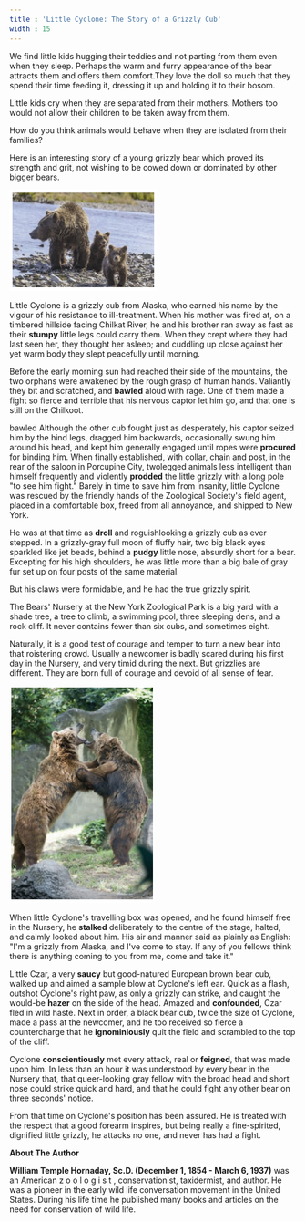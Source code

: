 ```yaml
---
title : 'Little Cyclone: The Story of a Grizzly Cub'
width : 15
---
```


We find little kids hugging their teddies and not parting from them even when they sleep. Perhaps the warm and furry appearance of the bear attracts them and offers them comfort.They love the doll so much that they spend their time feeding it, dressing it up and holding it to their bosom.

 Little kids cry when they are separated from their mothers. Mothers too would not allow their children to be taken away from them. 

How do you think animals would behave when they are isolated from their families?

Here is an interesting story of a young grizzly bear which proved its strength and grit, not wishing to be cowed down or dominated by other bigger bears.

![](21.png)

Little Cyclone is a grizzly cub from Alaska, who earned his name by the vigour of his resistance to ill-treatment. When his mother was fired at, on a timbered hillside facing Chilkat River, he and his brother ran away as fast as their **stumpy** little legs could carry them. When they crept where they had last seen her, they thought her asleep; and cuddling up close against her yet warm body they slept peacefully until morning.

Before the early morning sun had reached their side of the mountains, the two orphans were awakened by the rough grasp of human hands. Valiantly they bit and scratched, and **bawled** aloud with rage. One of them made a fight so fierce and terrible that his nervous captor let him go, and that one is still on the Chilkoot.

bawled Although the other cub fought just as desperately, his captor seized him by the hind legs, dragged him backwards, occasionally swung him around his head, and kept him generally engaged until ropes were **procured** for binding him. When finally established, with collar, chain and post, in the rear of the saloon in Porcupine City, twolegged animals less intelligent than himself frequently and violently **prodded** the little grizzly with a long pole "to see him fight." Barely in time to save him from insanity, little Cyclone was rescued by the friendly hands of the Zoological Society's field agent, placed in a comfortable box, freed from all annoyance, and shipped to New York.

 He was at that time as **droll** and roguishlooking a grizzly cub as ever stepped. In a grizzly-gray full moon of fluffy hair, two big black eyes sparkled like jet beads, behind a **pudgy** little nose, absurdly short for a bear. Excepting for his high shoulders, he was little more than a big bale of gray fur set up on four posts of the same material.

But his claws were formidable, and he had the true grizzly spirit.

 The Bears' Nursery at the New York Zoological Park is a big yard with a shade tree, a tree to climb, a swimming pool, three sleeping dens, and a rock cliff. It never contains fewer than six cubs, and sometimes eight.

 Naturally, it is a good test of courage and temper to turn a new bear into that roistering crowd. Usually a newcomer is badly scared during his first day in the Nursery, and very timid during the next. But grizzlies are different. They are born full of courage and devoid of all sense of fear.

![](22.png)

When little Cyclone's travelling box was opened, and he found himself free in the Nursery, he **stalked** deliberately to the centre of the stage, halted, and calmly looked about him. His air and manner said as plainly as English: "I'm a grizzly from Alaska, and I've come to stay. If any of you fellows think there is anything coming to you from me, come and take it."

 Little Czar, a very **saucy** but good-natured European brown bear cub, walked up and aimed a sample blow at Cyclone's left ear. Quick as a flash, outshot Cyclone's right paw, as only a grizzly can strike, and caught the would-be **hazer** on the side of the head. Amazed and **confounded**, Czar fled in wild haste. Next in order, a black bear cub, twice the size of Cyclone, made a pass at the newcomer, and he too received so fierce a countercharge that he **ignominiously** quit the field and scrambled to the top of the cliff.

 Cyclone **conscientiously**  met every attack, real or **feigned**, that was made upon him. In less than an hour it was understood by every bear in the Nursery that, that queer-looking gray fellow with the broad head and short nose could strike quick and hard, and that he could fight any other bear on three seconds' notice. 

From that time on Cyclone's position has been assured. He is treated with the respect that a good forearm inspires, but being really a fine-spirited, dignified little grizzly, he attacks no one, and never has had a fight.

**About The Author**

**William Temple Hornaday, Sc.D. (December 1, 1854 - 
March 6, 1937)** was an American z o o l o g i s t , conservationist, taxidermist, and author. He was a pioneer in the early wild life conversation movement in the United States. During his life time he published many books and articles on the need for conservation of wild life.



